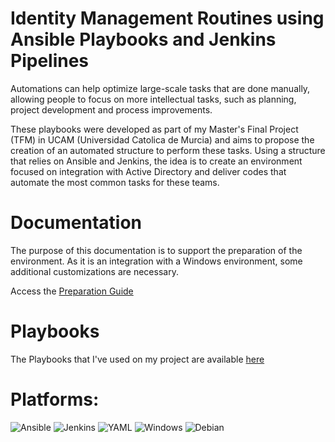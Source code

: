 # Identity Management Routines using Ansible Playbooks and Jenkins Pipelines

Automations can help optimize large-scale tasks that are done manually, allowing people to focus on more intellectual tasks, such as planning, project development and process improvements.

These playbooks were developed as part of my Master's Final Project (TFM) in UCAM (Universidad Catolica de Murcia) and aims to propose the creation of an automated structure to perform these tasks.
Using a structure that relies on Ansible and Jenkins, the idea is to create an environment focused on integration with Active Directory and deliver codes that automate the most common tasks for these teams.

# Documentation

The purpose of this documentation is to support the preparation of the environment. As it is an integration with a Windows environment, some additional customizations are necessary.

Access the [Preparation Guide](https://github.com/divinavitorino/security-automation/blob/main/preparation-guide.md)

# Playbooks 

The Playbooks that I've used on my project are available [here](https://github.com/divinavitorino/security-automation/tree/main/ansible-playbooks)

# Platforms:
![Ansible](https://img.shields.io/badge/ansible-%231A1918.svg?style=for-the-badge&logo=ansible&logoColor=white)
![Jenkins](https://img.shields.io/badge/jenkins-%232C5263.svg?style=for-the-badge&logo=jenkins&logoColor=white)
![YAML](https://img.shields.io/badge/yaml-%23ffffff.svg?style=for-the-badge&logo=yaml&logoColor=151515)
![Windows](https://img.shields.io/badge/Windows-0078D6?style=for-the-badge&logo=windows&logoColor=white)
![Debian](https://img.shields.io/badge/Debian-D70A53?style=for-the-badge&logo=debian&logoColor=white)

